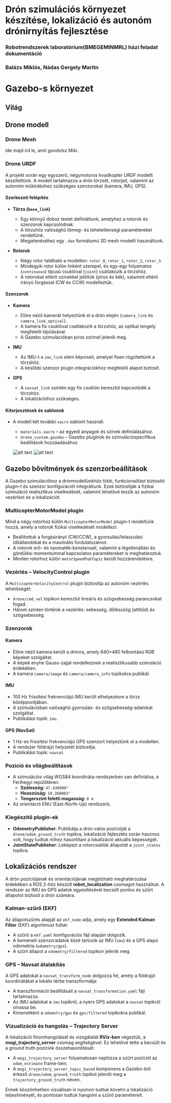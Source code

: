 # Drón szimulációs környezet készítése, lokalizáció és autonóm drónirnyítás fejlesztése
### Robotrendszerek laboratórium(BMEGEMINMRL) házi feladat dokumentáció
### Balázs Miklós, Nádas Gergely Maritn

# Gazebo-s környezet
## Világ
## Drone modell
### Drone Mesh
Ide majd írd le, amit gondolsz Miki.
### Drone URDF

A projekt során egy egyszerű, négymotoros kvadkopter URDF modellt készítettünk. A modell tartalmazza a drón törzsét, rotorjait, valamint az autonóm működéshez szükséges szenzorokat (kamera, IMU, GPS).

#### Szerkezeti felépítés

- **Törzs (`base_link`)**
  - Egy könnyű doboz testet definiáltunk, amelyhez a rotorok és szenzorok kapcsolódnak.
  - A törzshöz valósághű tömeg- és tehetetlenségi paramétereket rendeltünk.
  - Megjelenéséhez egy `.dae` formátumú 3D mesh modellt használtunk.

- **Rotorok**
  - Négy rotor található a modellen: `rotor_0`, `rotor_1`, `rotor_2`, `rotor_3`.
  - Mindegyik rotor külön linként szerepel, és egy-egy folyamatos (`continuous`) típusú csuklóval (`joint`) csatlakozik a törzshöz.
  - A rotorokat eltérő színekkel jelöltük (piros és kék), valamint eltérő irányú forgással (CW és CCW) modelleztük.

#### Szenzorok

- **Kamera**
  - Előre néző kamerát helyeztünk el a drón elején (`camera_link` és `camera_link_optical`).
  - A kamera fix csuklóval csatlakozik a törzshöz, az optikai tengely megfelelő tájolásával.
  - A Gazebo szimulációban piros színnel jelenik meg.

- **IMU**
  - Az IMU-t a `imu_link` elem képviseli, amelyet fixen rögzítettünk a törzshöz.
  - A későbbi szenzor plugin integrációkhoz megfelelő alapot biztosít.

- **GPS**
  - A `navsat_link` szintén egy fix csuklón keresztül kapcsolódik a törzshöz.
  - A lokalizációhoz szükséges.

#### Kiterjesztések és sablonok

- A modell két további `xacro` sablont használ:
  - `materials.xacro` – az egyedi anyagok és színek definiálásához.
  - `drone_custom.gazebo` – Gazebo pluginok és szimulációspecifikus beállítások hozzáadásához.

  ![alt text](docs/image_tftree.png)
  ![alt text](docs/image_drone_frames.png)
 

## Gazebo bővítmények és szenzorbeállítások

A Gazebo szimulációhoz a drónmodellünkhöz több, funkcionalitást biztosító plugin-t és szenzor konfigurációt integráltunk. Ezek biztosítják a fizikai szimuláció realisztikus viselkedését, valamint lehetővé teszik az autonóm vezérlést és a lokalizációt.

### MulticopterMotorModel plugin

Mind a négy rotorhoz külön `MulticopterMotorModel` plugin-t rendeltünk hozzá, amely a rotorok fizikai viselkedését modellezi:

- Beállítottuk a forgásirányt (CW/CCW), a gyorsulási/lelassulási időállandókat és a maximális fordulatszámot.
- A rotorok erő- és nyomaték-konstansait, valamint a légellenállási és gördülési momentummal kapcsolatos paramétereket is meghatároztuk.
- Minden rotorhoz külön `motorSpeedPubTopic` került hozzárendelésre.

### Vezérlés – VelocityControl plugin

A `MulticopterVelocityControl` plugin biztosítja az autonóm vezérlés lehetőségét:

- `drone/cmd_vel` topikon keresztül lineáris és szögsebesség parancsokat fogad.
- Három szinten történik a vezérlés: sebesség, dőlésszög (attitűd) és szögsebesség.

### Szenzorok

#### Kamera

- Előre néző kamera került a drónra, amely 640×480 felbontású RGB képeket szolgáltat.
- A képek enyhe Gauss-zajjal rendelkeznek a realisztikusabb szimuláció érdekében.
- A kamera `camera/image` és `camera/camera_info` topikokra publikál.

#### IMU

- 100 Hz frissítési frekvenciájú IMU került elhelyezésre a törzs középpontjában.
- A szimulációban valósághű gyorsulás- és szögsebesség-adatokat szolgáltat.
- Publikálási topik: `imu`.

#### GPS (NavSat)

- 1 Hz-es frissítési frekvenciájú GPS szenzort helyeztünk el a modellen.
- A rendszer földrajzi helyzetét biztosítja.
- Publikálási topik: `navsat`.

### Pozíció és világbeállítások

- A szimulációs világ WGS84 koordináta-rendszerben van definiálva, a Ferihegyi repülőtéren:
  - **Szélesség:** `47.438998°`
  - **Hosszúság:** `19.268083°`
  - **Tengerszint feletti magasság:** `0 m`
- Az orientáció ENU (East-North-Up) rendszerű.

### Kiegészítő plugin-ek

- **OdometryPublisher**: Publikálja a drón valós pozícióját a `drone/odom_ground_truth` topikra, lokalizáció fejlesztés során hasznos volt, hogy tudtuk mihez hasonlítani a lokalizáció aktuális képességét.
- **JointStatePublisher**: Leképezi a rotorcsuklók állapotát a `joint_states` topikra.

## Lokalizációs rendszer

A drón pozíciójának és orientációjának megbízható meghatározása érdekében a ROS 2-höz készült **robot_localization** csomagot használtuk. A rendszer az IMU és GPS adatok egyesítésével becsült pontos és szűrt állapotot biztosít a drón számára.

### Kalman-szűrő (EKF)

Az állapotszűrés alapját az `ekf_node` adja, amely egy **Extended Kalman Filter** (EKF) algoritmust futtat:

- A szűrő a `ekf.yaml` konfigurációs fájl alapján dolgozik.
- A bemeneti szenzoradatok közé tartozik az IMU (`imu`) és a GPS alapú odometria (`odometry/gps`).
- A szűrt állapot a `odometry/filtered` topikon jelenik meg.

### GPS – Navsat átalakítás

A GPS adatokat a `navsat_transform_node` dolgozza fel, amely a földrajzi koordinátákat a lokális térbe transzformálja:

- A transzformáció beállításait a `navsat_transformation.yaml` fájl tartalmazza.
- Az IMU adatokat a `imu` topikról, a nyers GPS adatokat a `navsat` topikról olvassa be.
- Kimenetként a `odometry/gps` és `gps/filtered` topikokra publikál.

### Vizualizáció és hangolás – Trajectory Server

A lokalizáció finomhangolását és vizsgálatát **RViz-ben** végeztük, a **mogi_trajectory_server** csomag segítségével. Ez lehetővé tette a becsült és a ground truth pozíciók összehasonlítását:

- A `mogi_trajectory_server` folyamatosan naplózza a szűrt pozíciót az `odom_estimate` frame-ben.
- A `mogi_trajectory_server_topic_based` komponens a Gazebo-ból érkező `drone/odom_ground_truth` topikot jeleníti meg a `trajectory_ground_truth` néven.

Ennek köszönhetően vizuálisan is nyomon tudtuk követni a lokalizáció teljesítményét, és pontosan tudtuk hangolni a szűrő paramétereit.

